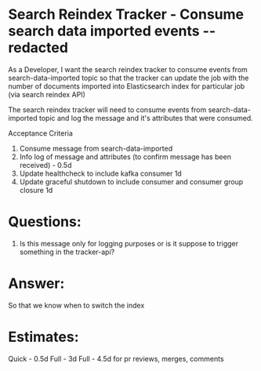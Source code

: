 # Search Reindex Tracker - Consume search data imported events -- redacted

As a Developer, I want the search reindex tracker to consume events from
search-data-imported topic so that the tracker can update the job with the number of
documents imported into Elasticsearch index for particular job (via search reindex API)

The search reindex tracker will need to consume events from search-data-imported topic
and log the message and it's attributes that were consumed.

Acceptance Criteria
1. Consume message from search-data-imported 
1. Info log of message and attributes (to confirm message has been received) - 0.5d
1. Update healthcheck to include kafka consumer 1d
1. Update graceful shutdown to include consumer and consumer group closure 1d

# Questions:

1. Is this message only for logging purposes or is it suppose to trigger something in the tracker-api?

# Answer: 

So that we know when to switch the index

# Estimates:

Quick - 0.5d
Full - 3d
Full - 4.5d for pr reviews, merges, comments